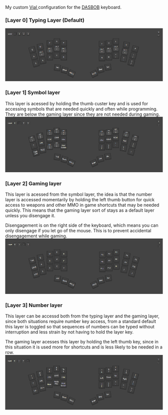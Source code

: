 My custom [Vial ](https://get.vial.today/) configuration for the [DASBOB](https://github.com/GroooveBob/DASBOB) keyboard.
### [Layer 0] Typing Layer (Default)
![](docs/Layer0.png)
### [Layer 1] Symbol layer
This layer is acessed by holding the thumb custer key and is used for accessing symbols that are needed quickly and often while programming. They are below the gaming layer since they are not needed during gaming.
![](docs/Layer1.png)
### [Layer 2] Gaming layer 
This layer is acessed from the symbol layer, the idea is that the number layer is accessed momentarily by holding the left thumb button for quick access to weapons and other MMO in game shortcuts that may be needed quickly. This means that the gaming layer sort of stays as a default layer unless you disengage it.

Disengagement is on the right side of the keyboard, which means you can only disengage if you let go of the mouse. This is to prevent accidental disengagement while gaming.
![](docs/Layer2.png)
### [Layer 3] Number layer
This layer can be accessd both from the typing layer and the gaming layer, since both situations require number key access, from a standard default this layer is toggled so that sequences of numbers can be typed without interruption and less strain by not having to hold the layer key.

The gaming layer acesses this layer by holding the left thumb key, since in this situation it is used more for shortcuts and is less likely to be needed in a row.
![](docs/Layer3.png)
